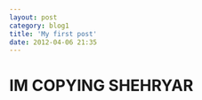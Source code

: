 ```yaml
---
layout: post
category: blog1
title: 'My first post'
date: 2012-04-06 21:35
---
```


# IM COPYING SHEHRYAR #



